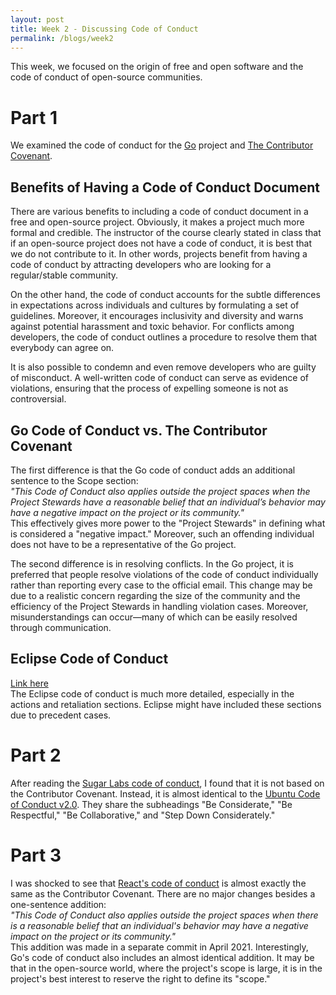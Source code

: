 ```yaml
---
layout: post
title: Week 2 - Discussing Code of Conduct
permalink: /blogs/week2
---
```


This week, we focused on the origin of free and open software and the code of conduct of open-source communities.

# Part 1
We examined the code of conduct for the [Go](https://go.dev/conduct) project and [The Contributor Covenant](https://www.contributor-covenant.org/version/1/4/code-of-conduct/).

## Benefits of Having a Code of Conduct Document
There are various benefits to including a code of conduct document in a free and open-source project. Obviously, it makes a project much more formal and credible. The instructor of the course clearly stated in class that if an open-source project does not have a code of conduct, it is best that we do not contribute to it. In other words, projects benefit from having a code of conduct by attracting developers who are looking for a regular/stable community.

On the other hand, the code of conduct accounts for the subtle differences in expectations across individuals and cultures by formulating a set of guidelines. Moreover, it encourages inclusivity and diversity and warns against potential harassment and toxic behavior. For conflicts among developers, the code of conduct outlines a procedure to resolve them that everybody can agree on.

It is also possible to condemn and even remove developers who are guilty of misconduct. A well-written code of conduct can serve as evidence of violations, ensuring that the process of expelling someone is not as controversial.

## Go Code of Conduct vs. The Contributor Covenant
The first difference is that the Go code of conduct adds an additional sentence to the Scope section:  
*"This Code of Conduct also applies outside the project spaces when the Project Stewards have a reasonable belief that an individual’s behavior may have a negative impact on the project or its community."*  
This effectively gives more power to the "Project Stewards" in defining what is considered a "negative impact." Moreover, such an offending individual does not have to be a representative of the Go project.

The second difference is in resolving conflicts. In the Go project, it is preferred that people resolve violations of the code of conduct individually rather than reporting every case to the official email. This change may be due to a realistic concern regarding the size of the community and the efficiency of the Project Stewards in handling violation cases. Moreover, misunderstandings can occur—many of which can be easily resolved through communication.

## Eclipse Code of Conduct
[Link here](https://www.eclipse.org/org/documents/Community_Code_of_Conduct.php)  
The Eclipse code of conduct is much more detailed, especially in the actions and retaliation sections. Eclipse might have included these sections due to precedent cases.

# Part 2
After reading the [Sugar Labs code of conduct](https://wiki.sugarlabs.org/go/Sugar_Labs/Legal/Code_of_Conduct), I found that it is not based on the Contributor Covenant. Instead, it is almost identical to the [Ubuntu Code of Conduct v2.0](https://ubuntu.com/community/ethos/code-of-conduct). They share the subheadings "Be Considerate," "Be Respectful," "Be Collaborative," and "Step Down Considerately."

# Part 3
I was shocked to see that [React's code of conduct](https://github.com/facebook/react/blob/main/CODE_OF_CONDUCT.md) is almost exactly the same as the Contributor Covenant. There are no major changes besides a one-sentence addition:  
*"This Code of Conduct also applies outside the project spaces when there is a reasonable belief that an individual's behavior may have a negative impact on the project or its community."*  
This addition was made in a separate commit in April 2021. Interestingly, Go's code of conduct also includes an almost identical addition. It may be that in the open-source world, where the project's scope is large, it is in the project's best interest to reserve the right to define its "scope."
